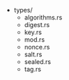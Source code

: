 - types/
  - algorithms.rs
  - digest.rs
  - key.rs
  - mod.rs
  - nonce.rs
  - salt.rs
  - sealed.rs
  - tag.rs
